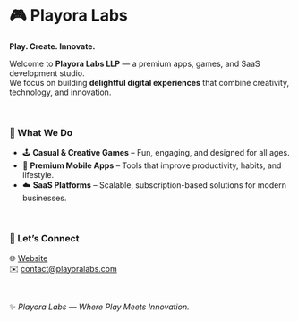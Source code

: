 # 🎮 Playora Labs  

**Play. Create. Innovate.**  

Welcome to **Playora Labs LLP** — a premium apps, games, and SaaS development studio.  
We focus on building **delightful digital experiences** that combine creativity, technology, and innovation.  


&nbsp;


### 🚀 What We Do
- 🕹️ **Casual & Creative Games** – Fun, engaging, and designed for all ages.  
- 📱 **Premium Mobile Apps** – Tools that improve productivity, habits, and lifestyle.  
- ☁️ **SaaS Platforms** – Scalable, subscription-based solutions for modern businesses.  


&nbsp;


### 🤝 Let’s Connect
🌐 [Website](https://playoralabs.com)  
✉️ contact@playoralabs.com  


&nbsp;


✨ *Playora Labs — Where Play Meets Innovation.*
